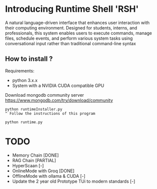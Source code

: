 # Introducing Runtime Shell 'RSH'

 A natural language-driven interface that enhances user interaction with their computing environment.
 Designed for students, interns, and professionals, this system enables users to execute commands, manage files, schedule events, and perform various
 system tasks using conversational input rather than traditional command-line syntax

## How to install ?
Requirements:
- python 3.x.x
- System with a NVIDIA CUDA compatible GPU

Download mongodb community server
https://www.mongodb.com/try/download/community

```
python runtimeInstaller.py
^ Follow the instructions of this program

python runtime.py
```

# TODO
- Memory Chain [DONE]
- RAG Chain [PARTIAL]
- HyperScaan [-]
- OnlineMode with Groq [DONE]
- OfflineMode with ollama & CUDA [-]
- Update the 2 year old Prototype TUi to modern standards [-]